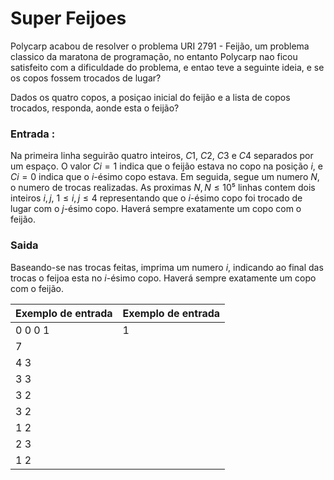 # Super Feijoes

Polycarp acabou de resolver o problema URI 2791 - Feijão, um problema classico da maratona de programação, no entanto Polycarp nao ficou satisfeito com a dificuldade do problema, e entao teve a seguinte ideia, e se os copos fossem trocados de lugar?

Dados os quatro copos, a posiçao inicial do feijão  e a lista de copos trocados, responda, aonde esta o feijão?

### Entrada :
Na primeira linha seguirão quatro inteiros, $C1$, $C2$, $C3$ e $C4$ separados por um espaço. O valor $Ci=1$ indica que o feijão estava no copo na posição $i$, e $Ci=0$ indica que o $i$-ésimo copo estava. 
Em seguida, segue um numero $N$, o numero de trocas realizadas. As proximas $N, N \le 10⁵$ linhas contem dois inteiros $i, j$, $1 \le i, j \le 4$ representando que o  $i$-ésimo copo foi trocado de lugar com o  $j$-ésimo copo.
Haverá sempre exatamente um copo com o feijão.

### Saida
Baseando-se nas trocas feitas, imprima um numero $i$, indicando ao final das trocas o feijoa esta no  $i$-ésimo copo.
Haverá sempre exatamente um copo com o feijão.

| Exemplo de entrada | Exemplo de entrada |
|--|--|
| 0 0 0 1 | 1 |
| 7 |
| 4 3 |
| 3 3 |
| 3 2 |
| 3 2 |
| 1 2 |
| 2 3 |
| 1 2 |
